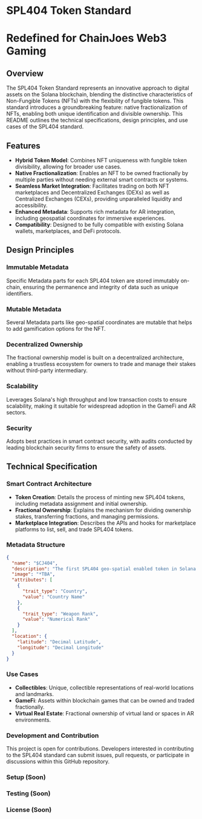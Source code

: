 # SPL404 Token Standard 
# Redefined for ChainJoes Web3 Gaming 

## Overview

The SPL404 Token Standard represents an innovative approach to digital assets on the Solana blockchain, blending the distinctive characteristics of Non-Fungible Tokens (NFTs) with the flexibility of fungible tokens. This standard introduces a groundbreaking feature: native fractionalization of NFTs, enabling both unique identification and divisible ownership. This README outlines the technical specifications, design principles, and use cases of the SPL404 standard.

## Features

- **Hybrid Token Model**: Combines NFT uniqueness with fungible token divisibility, allowing for broader use cases.
- **Native Fractionalization**: Enables an NFT to be owned fractionally by multiple parties without needing external smart contracts or systems.
- **Seamless Market Integration**: Facilitates trading on both NFT marketplaces and Decentralized Exchanges (DEXs) as well as Centralized Exchanges (CEXs), providing unparalleled liquidity and accessibility.
- **Enhanced Metadata**: Supports rich metadata for AR integration, including geospatial coordinates for immersive experiences.
- **Compatibility**: Designed to be fully compatible with existing Solana wallets, marketplaces, and DeFi protocols.

## Design Principles

### Immutable Metadata

Specific Metadata parts for each SPL404 token are stored immutably on-chain, ensuring the permanence and integrity of data such as unique identifiers.

### Mutable Metadata

Several Metadata parts like geo-spatial coordinates are mutable that helps to add gamification options for the NFT.

### Decentralized Ownership

The fractional ownership model is built on a decentralized architecture, enabling a trustless ecosystem for owners to trade and manage their stakes without third-party intermediary.

### Scalability

Leverages Solana's high throughput and low transaction costs to ensure scalability, making it suitable for widespread adoption in the GameFi and AR sectors.

### Security

Adopts best practices in smart contract security, with audits conducted by leading blockchain security firms to ensure the safety of assets.

## Technical Specification

### Smart Contract Architecture

- **Token Creation**: Details the process of minting new SPL404 tokens, including metadata assignment and initial ownership.
- **Fractional Ownership**: Explains the mechanism for dividing ownership stakes, transferring fractions, and managing permissions.
- **Marketplace Integration**: Describes the APIs and hooks for marketplace platforms to list, sell, and trade SPL404 tokens.

### Metadata Structure

```json
{
  "name": "$CJ404",
  "description": "The first SPL404 geo-spatial enabled token in Solana Metaverse",
  "image": "*TBA",
  "attributes": [
    {
      "trait_type": "Country",
      "value": "Country Name"
    },
    {
      "trait_type": "Weapon Rank",
      "value": "Numerical Rank"
    }
  ],
  "location": {
    "latitude": "Decimal Latitude",
    "longitude": "Decimal Longitude"
  }
}

```

### Use Cases
- **Collectibles**: Unique, collectible representations of real-world locations and landmarks.
- **GameFi**: Assets within blockchain games that can be owned and traded fractionally.
- **Virtual Real Estate**: Fractional ownership of virtual land or spaces in AR environments.

### Development and Contribution
This project is open for contributions. Developers interested in contributing to the SPL404 standard can submit issues, pull requests, or participate in discussions within this GitHub repository.

### Setup (Soon)

### Testing (Soon)

### License (Soon)
